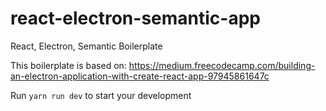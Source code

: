 # react-electron-semantic-app
React, Electron, Semantic Boilerplate

This boilerplate is based on: https://medium.freecodecamp.com/building-an-electron-application-with-create-react-app-97945861647c

Run `yarn run dev` to start your development
